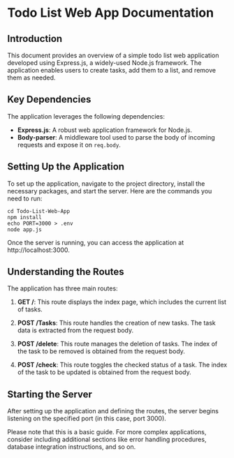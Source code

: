 # Todo List Web App Documentation

## Introduction
This document provides an overview of a simple todo list web application developed using Express.js, a widely-used Node.js framework. The application enables users to create tasks, add them to a list, and remove them as needed.

## Key Dependencies
The application leverages the following dependencies:
- **Express.js**: A robust web application framework for Node.js.
- **Body-parser**: A middleware tool used to parse the body of incoming requests and expose it on `req.body`.

## Setting Up the Application
To set up the application, navigate to the project directory, install the necessary packages, and start the server. Here are the commands you need to run:


```shell
cd Todo-List-Web-App
npm install
echo PORT=3000 > .env
node app.js
```
Once the server is running, you can access the application at http://localhost:3000.

## Understanding the Routes
The application has three main routes:

1. **GET /**: This route displays the index page, which includes the current list of tasks.

2. **POST /Tasks**: This route handles the creation of new tasks. The task data is extracted from the request body.

3. **POST /delete**: This route manages the deletion of tasks. The index of the task to be removed is obtained from the request body.

4. **POST /check**: This route toggles the checked status of a task. The index of the task to be updated is obtained from the request body.

## Starting the Server
After setting up the application and defining the routes, the server begins listening on the specified port (in this case, port 3000).

Please note that this is a basic guide. For more complex applications, consider including additional sections like error handling procedures, database integration instructions, and so on.
